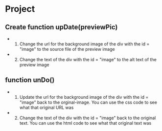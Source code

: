 # Project 

## Create  function upDate(previewPic) 
    
- 1) Change the url for the background image of the div with the id = "image" to the source file of the preview image
- 2) Change the text  of the div with the id = "image" to the alt text of the preview image 

## function unDo() 
- 1) Update the url for the background image of the div with the id = "image"  back to the orginal-image.  You can use the css code to see what that original URL was
- 2) Change the text  of the div with the id = "image" back to the original text.  You can use the html code to see what that original text was
